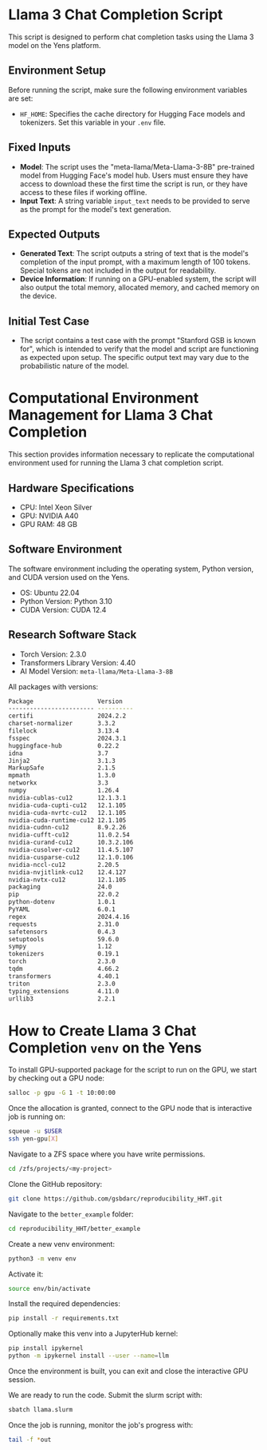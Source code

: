 # Llama 3 Chat Completion Script

This script is designed to perform chat completion tasks using the Llama 3 model on the Yens platform.

## Environment Setup

Before running the script, make sure the following environment variables are set:

- `HF_HOME`: Specifies the cache directory for Hugging Face models and tokenizers. Set this variable in your `.env` file.

## Fixed Inputs

- **Model**: The script uses the "meta-llama/Meta-Llama-3-8B" pre-trained model from Hugging Face's model hub. Users must ensure they have access to download these the first time the script is run, or they have access to these files if working offline.
- **Input Text**: A string variable `input_text` needs to be provided to serve as the prompt for the model's text generation.

## Expected Outputs

- **Generated Text**: The script outputs a string of text that is the model's completion of the input prompt, with a maximum length of 100 tokens. Special tokens are not included in the output for readability.
- **Device Information**: If running on a GPU-enabled system, the script will also output the total memory, allocated memory, and cached memory on the device.

## Initial Test Case
- The script contains a test case with the prompt "Stanford GSB is known for", which is intended to verify that the model and script are functioning as expected upon setup. The specific output text may vary due to the probabilistic nature of the model.

# Computational Environment Management for Llama 3 Chat Completion

This section provides information necessary to replicate the computational environment used for running the Llama 3 chat completion script.

## Hardware Specifications
- CPU: Intel Xeon Silver 
- GPU: NVIDIA A40 
- GPU RAM: 48 GB

## Software Environment

The software environment including the operating system, Python version, and CUDA version used on the Yens.
- OS: Ubuntu 22.04
- Python Version: Python 3.10
- CUDA Version: CUDA 12.4

## Research Software Stack
- Torch Version: 2.3.0 
- Transformers Library Version: 4.40
- AI Model Version: `meta-llama/Meta-Llama-3-8B`

All packages with versions:

```bash
Package                  Version
------------------------ ----------
certifi                  2024.2.2
charset-normalizer       3.3.2
filelock                 3.13.4
fsspec                   2024.3.1
huggingface-hub          0.22.2
idna                     3.7
Jinja2                   3.1.3
MarkupSafe               2.1.5
mpmath                   1.3.0
networkx                 3.3
numpy                    1.26.4
nvidia-cublas-cu12       12.1.3.1
nvidia-cuda-cupti-cu12   12.1.105
nvidia-cuda-nvrtc-cu12   12.1.105
nvidia-cuda-runtime-cu12 12.1.105
nvidia-cudnn-cu12        8.9.2.26
nvidia-cufft-cu12        11.0.2.54
nvidia-curand-cu12       10.3.2.106
nvidia-cusolver-cu12     11.4.5.107
nvidia-cusparse-cu12     12.1.0.106
nvidia-nccl-cu12         2.20.5
nvidia-nvjitlink-cu12    12.4.127
nvidia-nvtx-cu12         12.1.105
packaging                24.0
pip                      22.0.2
python-dotenv            1.0.1
PyYAML                   6.0.1
regex                    2024.4.16
requests                 2.31.0
safetensors              0.4.3
setuptools               59.6.0
sympy                    1.12
tokenizers               0.19.1
torch                    2.3.0
tqdm                     4.66.2
transformers             4.40.1
triton                   2.3.0
typing_extensions        4.11.0
urllib3                  2.2.1
```

# How to Create Llama 3 Chat Completion `venv` on the Yens 
To install GPU-supported package for the script to run on the GPU, we start by checking out a GPU node:

```bash
salloc -p gpu -G 1 -t 10:00:00
```

Once the allocation is granted, connect to the GPU node that is interactive job is running on:
```bash
squeue -u $USER
ssh yen-gpu[X]
```
Navigate to a ZFS space where you have write permissions. 

```bash
cd /zfs/projects/<my-project>
```

Clone the GitHub repository: 
```bash
git clone https://github.com/gsbdarc/reproducibility_HHT.git
```

Navigate to the `better_example` folder:

```bash
cd reproducibility_HHT/better_example
```

Create a new venv environment:
```bash
python3 -m venv env
```

Activate it:
```bash
source env/bin/activate
```

Install the required dependencies:
```bash
pip install -r requirements.txt
```

Optionally make this venv into a JupyterHub kernel:
```bash
pip install ipykernel
python -m ipykernel install --user --name=llm
```

Once the environment is built, you can exit and close the interactive GPU session.

We are ready to run the code. Submit the slurm script with:

```bash
sbatch llama.slurm  
```

Once the job is running, monitor the job's progress with: 

```bash
tail -f *out
```
